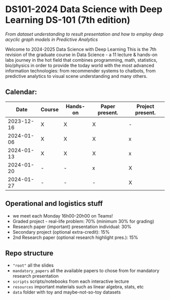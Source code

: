 # DS101-2024 Data Science with Deep Learning DS-101 (7th edition)
_From dataset understanding to result presentation and how to employ deep acyclic graph models in Predictive Analytics_

Welcome to 2024-2025 Data Science with Deep Learning
This is the 7th revision of the graduate course in Data Science - a 11 lecture & hands-on labs journey in the hot field that combines programming, math, statistics, bio/physics in order to provide the today world with the most advanced information technologies: from recommender systems to chatbots, from predictive analytics to visual scene understanding and many others.



## Calendar:

| Date | Course | Hands-on | Paper present. | Project present. |
| --- | --- | --- | --- | --- |
| 2023-12-16 | X | X | X | - |
| 2024-01-06 | X | X | X | x |
| 2024-01-13 | X | X | X | x |
| 2024-01-20 | - | - | x | X |
| 2024-01-27 | - | - | - | X |




## Operational and logistics stuff
 - we meet each Monday 16h00-20h00 on Teams!
 - Graded project - real-life problem: 70% (minimum 30% for grading)
 - Research paper (important) presentation individual: 30%
 - Secondary project (optional extra-credit): 15%
 - 2nd Research paper (optional research highlight pres.): 15%

## Repo structure
 - `"root"` all the slides
 - `mandatory_papers` all the available papers to chose from for mandatory research presentation
 - `scripts` scripts/notebooks from each interactive lecture 
 - `resources` important materials such as linear algebra, stats, etc
 - `data` folder with toy and maybe-not-so-toy datasets
 
 

